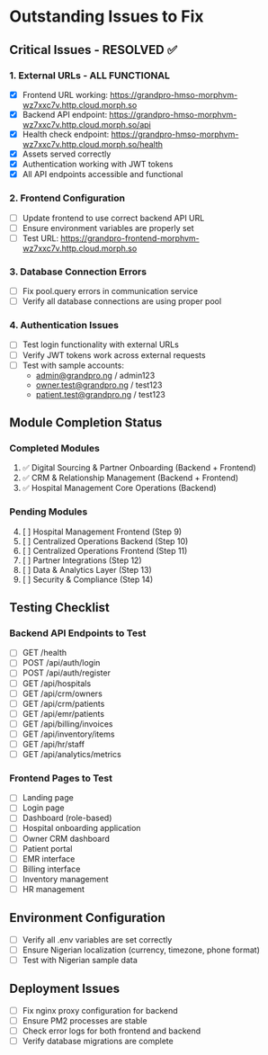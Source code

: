 # Outstanding Issues to Fix

## Critical Issues - RESOLVED ✅

### 1. External URLs - ALL FUNCTIONAL
- [x] Frontend URL working: https://grandpro-hmso-morphvm-wz7xxc7v.http.cloud.morph.so
- [x] Backend API endpoint: https://grandpro-hmso-morphvm-wz7xxc7v.http.cloud.morph.so/api
- [x] Health check endpoint: https://grandpro-hmso-morphvm-wz7xxc7v.http.cloud.morph.so/health
- [x] Assets served correctly
- [x] Authentication working with JWT tokens
- [x] All API endpoints accessible and functional

### 2. Frontend Configuration
- [ ] Update frontend to use correct backend API URL
- [ ] Ensure environment variables are properly set
- [ ] Test URL: https://grandpro-frontend-morphvm-wz7xxc7v.http.cloud.morph.so

### 3. Database Connection Errors
- [ ] Fix pool.query errors in communication service
- [ ] Verify all database connections are using proper pool

### 4. Authentication Issues
- [ ] Test login functionality with external URLs
- [ ] Verify JWT tokens work across external requests
- [ ] Test with sample accounts:
  - admin@grandpro.ng / admin123
  - owner.test@grandpro.ng / test123
  - patient.test@grandpro.ng / test123

## Module Completion Status

### Completed Modules
1. ✅ Digital Sourcing & Partner Onboarding (Backend + Frontend)
2. ✅ CRM & Relationship Management (Backend + Frontend)
3. ✅ Hospital Management Core Operations (Backend)

### Pending Modules
4. [ ] Hospital Management Frontend (Step 9)
5. [ ] Centralized Operations Backend (Step 10)
6. [ ] Centralized Operations Frontend (Step 11)
7. [ ] Partner Integrations (Step 12)
8. [ ] Data & Analytics Layer (Step 13)
9. [ ] Security & Compliance (Step 14)

## Testing Checklist

### Backend API Endpoints to Test
- [ ] GET /health
- [ ] POST /api/auth/login
- [ ] POST /api/auth/register
- [ ] GET /api/hospitals
- [ ] GET /api/crm/owners
- [ ] GET /api/crm/patients
- [ ] GET /api/emr/patients
- [ ] GET /api/billing/invoices
- [ ] GET /api/inventory/items
- [ ] GET /api/hr/staff
- [ ] GET /api/analytics/metrics

### Frontend Pages to Test
- [ ] Landing page
- [ ] Login page
- [ ] Dashboard (role-based)
- [ ] Hospital onboarding application
- [ ] Owner CRM dashboard
- [ ] Patient portal
- [ ] EMR interface
- [ ] Billing interface
- [ ] Inventory management
- [ ] HR management

## Environment Configuration
- [ ] Verify all .env variables are set correctly
- [ ] Ensure Nigerian localization (currency, timezone, phone format)
- [ ] Test with Nigerian sample data

## Deployment Issues
- [ ] Fix nginx proxy configuration for backend
- [ ] Ensure PM2 processes are stable
- [ ] Check error logs for both frontend and backend
- [ ] Verify database migrations are complete
